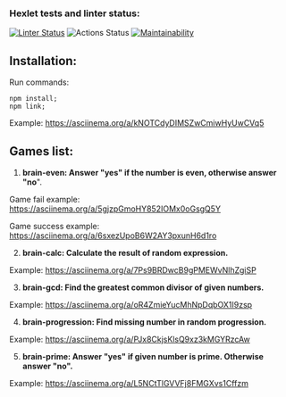 
### Hexlet tests and linter status:

  

[![Linter Status](https://github.com/vsorrokin/frontend-project-lvl1/workflows/linter/badge.svg)](https://github.com/vsorrokin/frontend-project-lvl1/actions)  ![Actions Status](https://github.com/vsorrokin/frontend-project-lvl1/workflows/hexlet-check/badge.svg)  [![Maintainability](https://api.codeclimate.com/v1/badges/1a9bff4ece6e4019f74e/maintainability)](https://codeclimate.com/github/vsorrokin/frontend-project-lvl1/maintainability)

## Installation:

Run commands:

    npm install;
    npm link;

Example: https://asciinema.org/a/kNOTCdyDIMSZwCmiwHyUwCVq5

## Games list:

  

1) **brain-even: Answer "yes" if the number is even, otherwise answer "no**".

  

Game fail example: https://asciinema.org/a/5gjzpGmoHY852IOMx0oGsgQ5Y

  

Game success example: https://asciinema.org/a/6sxezUpoB6W2AY3pxunH6d1ro

  

2) **brain-calc: Calculate the result of random expression.**

  

Example: https://asciinema.org/a/7Ps9BRDwcB9gPMEWvNlhZgiSP

  

3) **brain-gcd: Find the greatest common divisor of given numbers.**

  

Example: https://asciinema.org/a/oR4ZmieYucMhNpDqbOX1I9zsp

  

4) **brain-progression: Find missing number in random progression.**

  

Example: https://asciinema.org/a/PJx8CkjsKlsQ9xz3kMGYRzcAw

  

5) **brain-prime: Answer "yes" if given number is prime. Otherwise answer "no".**

  

Example: https://asciinema.org/a/L5NCtTlGVVFj8FMGXvs1Cffzm